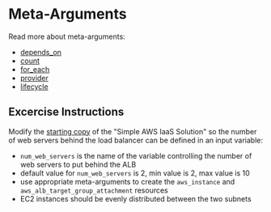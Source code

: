 # Meta-Arguments

Read more about meta-arguments:

- [depends_on](https://developer.hashicorp.com/terraform/language/meta-arguments/depends_on)
- [count](https://developer.hashicorp.com/terraform/language/meta-arguments/count)
- [for_each](https://developer.hashicorp.com/terraform/language/meta-arguments/for_each)
- [provider](https://developer.hashicorp.com/terraform/language/meta-arguments/resource-provider)
- [lifecycle](https://developer.hashicorp.com/terraform/language/meta-arguments/lifecycle)

## Excercise Instructions

Modify the [starting copy](./start/) of the "Simple AWS IaaS Solution" so the number of web servers behind the load balancer can be defined in an input variable:

- `num_web_servers` is the name of the variable controlling the number of web servers to put behind the ALB
- default value for `num_web_servers` is 2, min value is 2, max value is 10
- use appropriate meta-arguments to create the `aws_instance` and `aws_alb_target_group_attachment` resources
- EC2 instances should be evenly distributed between the two subnets
